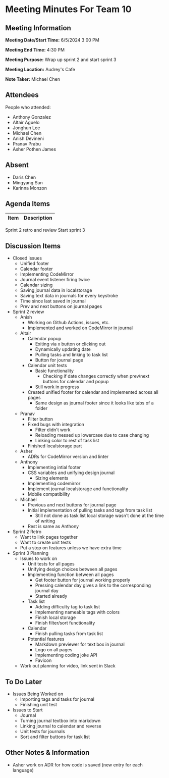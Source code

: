 # Meeting Minutes For Team 10
## Meeting Information
**Meeting Date/Start Time:** 6/5/2024 3:00 PM

**Meeting End Time:** 4:30 PM

**Meeting Purpose:** Wrap up sprint 2 and start sprint 3 <be>

**Meeting Location:** Audrey's Cafe <br>

**Note Taker:** Michael Chen <br>

## Attendees
People who attended:
- Anthony Gonzalez
- Altair Aguelo
- Jonghun Lee
- Michael Chen
- Anish Devineni
- Pranav Prabu
- Asher Pothen James
  
## Absent
- Daris Chen
- Mingyang Sun
- Karinna Monzon

## Agenda Items

Item | Description
---- | ----
Sprint 2 retro and review
Start sprint 3

## Discussion Items
- Closed issues
  - Unified footer
  - Calendar footer
  - Implementing CodeMirror
  - Journal event listener firing twice
  - Calendar sizing
  - Saving journal data in localstorage
  - Saving text data in journals for every keystroke
  - Time since last saved in journal
  - Prev and next buttons on journal pages
- Sprint 2 review
  - Anish
    -  Working on Github Actions, issues, etc.
    -  Implemented and worked on CodeMirror in journal
  - Altair
    - Calendar popup
      - Exiting via x button or clicking out
      - Dynamically updating date
      - Pulling tasks and linking to task list
      - Button for journal page
    - Calendar unit tests
      - Basic functionality
        - Checking if date changes correctly when prev/next buttons for calendar and popup
      - Still work in progress
    - Created unified footer for calendar and implemented across all pages
      - Same design as journal footer since it looks like tabs of a folder
  - Pranav
    - Filter button
    - Fixed bugs with integration
      - Filter didn't work
      - Reloading messed up lowercase due to case changing
      - Linking color to rest of task list
    - Finished localstorage part
  - Asher
    - ADRs for CodeMirror version and linter
  - Anthony
    - Implementing intial footer
    - CSS variables and unifying design journal
      - Sizing elements 
    - Implementing codemirror
    - Implement journal localstorage and functionality
    - Mobile compatibility
  - Michael
    - Previous and next buttons for journal page
    - Initial implementation of pulling tasks and tags from task list
      - Still not done as task list local storage wasn't done at the time of writing
    - Rest is same as Anthony
- Sprint 2 Retro
  - Want to link pages together
  - Want to create unit tests
  - Put a stop on features unless we have extra time
- Sprint 3 Planning
  - Issues to work on
    - Unit tests for all pages
    - Unifying design choices between all pages
    - Implementing function between all pages
      - Get footer button for journal working properly
      - Pressing calendar day gives a link to the corresponding journal day
      - Started already
    - Task list 
      - Adding difficulty tag to task list
      - Implementing nameable tags with colors
      - Finish local storage
      - Finish filter/sort functionality
    - Calendar
      - Finish pulling tasks from task list
    - Potential features
      - Markdown previewer for text box in journal
      - Logo on all pages
      - Implementing coding joke API
      - Favicon
  - Work out planning for video, link sent in Slack
## To Do Later
- Issues Being Worked on
  - Importing tags and tasks for journal
  - Finishing unit test
- Issues to Start
  - Journal 
  - Turning journal textbox into markdown
  - Linking journal to calendar and reverse
  - Unit tests for journals
  - Sort and filter buttons for task list

## Other Notes & Information
- Asher work on ADR for how code is saved (new entry for each language)
